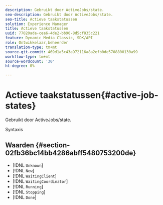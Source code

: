 ```yaml
---
description: Gebruikt door ActiveJobs/state.
seo-description: Gebruikt door ActiveJobs/state.
seo-title: Actieve taakstatussen
solution: Experience Manager
title: Actieve taakstatussen
uuid: 77020ada-cea6-4de2-bb90-8d5cf835c221
feature: Dynamic Media Classic, SDK/API
role: Ontwikkelaar,beheerder
translation-type: tm+mt
source-git-commit: 469d1a5c43a972116a8a2efb0de5708800130a99
workflow-type: tm+mt
source-wordcount: '30'
ht-degree: 0%

---
```



# Actieve taakstatussen{#active-job-states}

Gebruikt door ActiveJobs/state.

Syntaxis

## Waarden {#section-02fb36bc14bb4286abff5480753200de}

* [!DNL `Unknown`]
* [!DNL `New`]
* [!DNL `WaitingClient`]
* [!DNL `WaitingCoordinator`]
* [!DNL `Running`]
* [!DNL `Stopping`]
* [!DNL `Done`]

